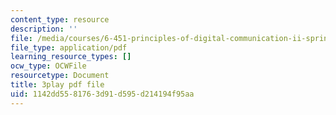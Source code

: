 ```yaml
---
content_type: resource
description: ''
file: /media/courses/6-451-principles-of-digital-communication-ii-spring-2005/1142dd5581763d91d595d214194f95aa_GQVlVhGKfHc.pdf
file_type: application/pdf
learning_resource_types: []
ocw_type: OCWFile
resourcetype: Document
title: 3play pdf file
uid: 1142dd55-8176-3d91-d595-d214194f95aa
---
```

